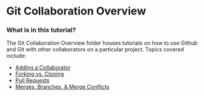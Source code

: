 # Git Collaboration Overview

### What is in this tutorial?

The Git Collaboration Overview folder houses tutorials on how to use Github and Git with other collaborators on a particular project. Topics covered include:

- [Adding a Collaborator](https://github.com/jeanshanchik/KVKRepo/blob/master/Git%20Collaboration%20Files/AddingCollaborator.md)
- [Forking vs. Cloning](https://github.com/jeanshanchik/KVKRepo/blob/master/Git%20Collaboration%20Files/ForkingvsCloning.md)
- [Pull Requests](https://github.com/jeanshanchik/KVKRepo/blob/master/Git%20Collaboration%20Files/PullRequests.md)
- [Merges, Branches, & Merge Conflicts](https://github.com/jeanshanchik/KVKRepo/blob/master/Git%20Collaboration%20Files/MergeConflicts.md)

